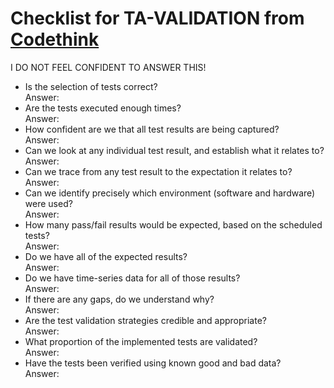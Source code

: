 # Checklist for TA-VALIDATION from [Codethink](https://codethinklabs.gitlab.io/trustable/trustable/print_page.html)

I DO NOT FEEL CONFIDENT TO ANSWER THIS!

* Is the selection of tests correct? <br>
    Answer:  
* Are the tests executed enough times? <br>
    Answer:  
* How confident are we that all test results are being captured? <br>
    Answer:  
* Can we look at any individual test result, and establish what it relates to? <br>
    Answer:  
* Can we trace from any test result to the expectation it relates to? <br>
    Answer:  
* Can we identify precisely which environment (software and hardware) were used? <br>
    Answer:  
* How many pass/fail results would be expected, based on the scheduled tests? <br>
    Answer:  
* Do we have all of the expected results? <br>
    Answer:  
* Do we have time-series data for all of those results? <br>
    Answer:  
* If there are any gaps, do we understand why? <br>
    Answer:  
* Are the test validation strategies credible and appropriate? <br>
    Answer:  
* What proportion of the implemented tests are validated? <br>
    Answer:  
* Have the tests been verified using known good and bad data? <br>
    Answer:  